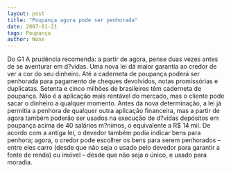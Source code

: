 ```yaml
---
layout: post
title: "Poupança agora pode ser penhorada"
date: 2007-01-21
tags: Poupança
author: None
---
```

Do G1
A prudência recomenda: a partir de agora, pense duas vezes antes de se aventurar em d?vidas. Uma nova lei dá maior garantia ao credor de ver a cor do seu dinheiro. Até a caderneta de poupança poderá ser penhorada para pagamento de cheques devolvidos, notas promissórias e duplicatas.
Setenta e cinco milhões de brasileiros têm caderneta de poupança. Não é a aplicação mais rentável do mercado, mas o cliente pode sacar o dinheiro a qualquer momento. 
Antes da nova determinação, a&nbsp;lei já permitia a penhora de qualquer outra aplicação financeira, mas a partir de agora também poderão ser usados na execução de d?vidas depósitos em poupança acima de 40 salários m?nimos, o equivalente a R$ 14 mil. 
De acordo com a antiga lei, o devedor também podia
 indicar bens para penhora; agora, o credor pode escolher os bens para serem penhorados – entre eles carro (desde que não seja o usado pelo devedor para garantir a fonte de renda) ou imóvel – desde que não seja o único, e usado para moradia. 